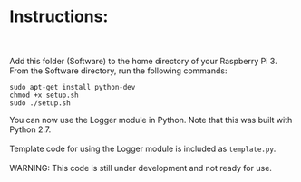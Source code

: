 # Instructions:</br></br>
Add this folder (Software) to the home directory of your Raspberry Pi 3.</br>
From the Software directory, run the following commands:
```
sudo apt-get install python-dev
chmod +x setup.sh
sudo ./setup.sh
```
You can now use the Logger module in Python. Note that this was built with Python 2.7.</br></br>
Template code for using the Logger module is included as `template.py`.</br></br>
WARNING: This code is still under development and not ready for use.
